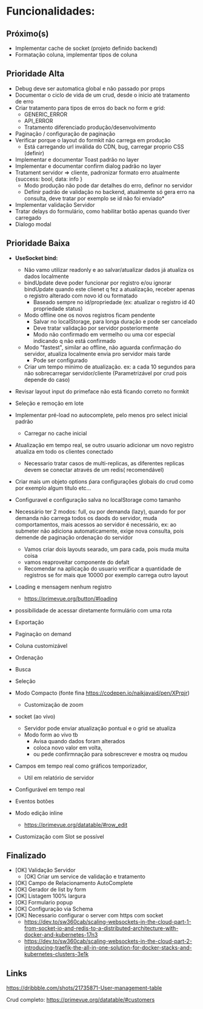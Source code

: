 # Funcionalidades:

## Próximo(s)

* Implementar cache de socket (projeto definido backend)
* Formatação coluna, implementar tipos de coluna

## Prioridade Alta

* Debug deve ser automatica global e não passado por props
* Documentar o ciclo de vida de um crud, desde o inicio até tratamento de erro
* Criar tratamento para tipos de erros do back no form e grid:
  * GENERIC_ERROR
  * API_ERROR
  * Tratamento diferenciado produção/desenvolvimento
* Paginação / configuração de paginação
* Verificar porque o layout do formkit não carrega em produção
  * Está carregando url inválida do CDN, bug, carregar proprio CSS (definir)
* Implementar e documentar Toast padrão no layer
* Implementar e documentar confirm dialog padrão no layer
* Tratament servidor => cliente, padronizar formato erro atualmente {success: bool, data: info }
  * Modo produção não pode dar detalhes do erro, definor no servidor
  * Definir padrão de validação no backend, atualmente só gera erro na consulta, deve tratar por exemplo se id não foi
    enviado*
* Implementar validação Servidor
* Tratar delays do formulário, como habilitar botão apenas quando tiver carregado
* Dialogo modal

## Prioridade Baixa

* **UseSocket bind:**
  * Não vamo utilizar readonly e ao salvar/atualizar dados já atualiza os dados localmente
  * bindUpdate deve poder funcionar por registro e/ou ignorar bindUpdate quando este clienet q fez a atualização,
    receber apenas o registro alterado com novo id ou formatado
    * Baseado sempre no id/propriedade (ex: atualizar o registro id 40 propriedade status)
  * Modo offline one os novos registros ficam pendente
    * Salvar no localStorage, para longa duração e pode ser cancelado
    * Deve tratar validação por servidor posteriormente
    * Modo não confirmado em vermelho ou uma cor especial indicando q não está confirmado
  * Modo "fastest", similar ao offline, não aguarda confirmação do servidor, atualiza localmente envia pro servidor mais
    tarde
    * Pode ser configurado
  * Criar um tempo minimo de atualização. ex: a cada 10 segundos para não sobrecarregar servidor/cliente (Parametrizável
    por crud pois depende do caso)


* Revisar layout input do primeface não está ficando correto no formkit
* Seleção e remoção em lote
* Implementar pré-load no autocomplete, pelo menos pro select inicial padrão
  * Carregar no cache inicial
* Atualização em tempo real, se outro usuario adicionar um novo registro atualiza em todo os clientes conectado
  * Necessario tratar casos de multi-replicas, as diferentes replicas devem se conectar através de um redis(
    recomendável)
* Criar mais um objeto options ṕara configurações globais do crud como por exemplo algum titulo etc...
* Configuravel e configuração salva no localStorage como tamanho
* Necessário ter 2 modos: full, ou por demanda (lazy), quando for por demanda não carrega todos os daods do servidor,
  muda
  comportamentos, mais acessos ao servidor é necessário, ex: ao submeter não adiciona automaticamente, exige nova
  consulta, pois demende de paginação ordenação do servidor
  * Vamos criar dois layouts searado, um para cada, pois muda muita coisa
  * vamos reaproveitar componente do defalt
  * Recomendar na aplicação do usuario verificar a quantidade de registros se for mais que 10000 por exemplo carrega
    outro layout
* Loading e mensagem nenhum registro
  * https://primevue.org/button/#loading
* possibilidade de acessar diretamente formulário com uma rota
* Exportação
* Paginação on demand

* Coluna customizável
* Ordenação
* Busca
* Seleção
* Modo Compacto (fonte fina https://codepen.io/naikjavaid/pen/XPrpjr)
  * Customização de zoom
* socket (ao vivo)
  * Servidor pode enviar atualização pontual e o grid se atualiza
  * Modo form ao vivo tb
    * Avisa quando dados foram alterados
    * coloca novo valor em volta,
    * ou pede confirmnação para sobrescrever e mostra oq mudou
* Campos em tempo real como gráficos temporizador,
  * Util em relatório de servidor
* Configurável em tempo real

* Eventos botões
* Modo edição inline
  * https://primevue.org/datatable/#row_edit
* Customização com Slot se possível

## Finalizado

* [OK] Validação Servidor
  * [OK] Criar um service de validação e tratamento
* [OK] Campo de Relacionamento AutoComplete
* [OK] Gerador de list by form
* [OK] Listagem 100% largura
* [OK] Formulario popup
* [OK] Configuração via Schema
* [OK] Necessario configurar o server com https com socket
  * https://dev.to/sw360cab/scaling-websockets-in-the-cloud-part-1-from-socket-io-and-redis-to-a-distributed-architecture-with-docker-and-kubernetes-17n3
  * https://dev.to/sw360cab/scaling-websockets-in-the-cloud-part-2-introducing-traefik-the-all-in-one-solution-for-docker-stacks-and-kubernetes-clusters-3e1k

## Links

https://dribbble.com/shots/21735871-User-management-table

Crud completo:
https://primevue.org/datatable/#customers
